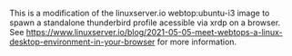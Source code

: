 This is a modification of the linuxserver.io webtop:ubuntu-i3 image to spawn a standalone thunderbird profile acessible via xrdp on a browser. See https://www.linuxserver.io/blog/2021-05-05-meet-webtops-a-linux-desktop-environment-in-your-browser for more information. 
